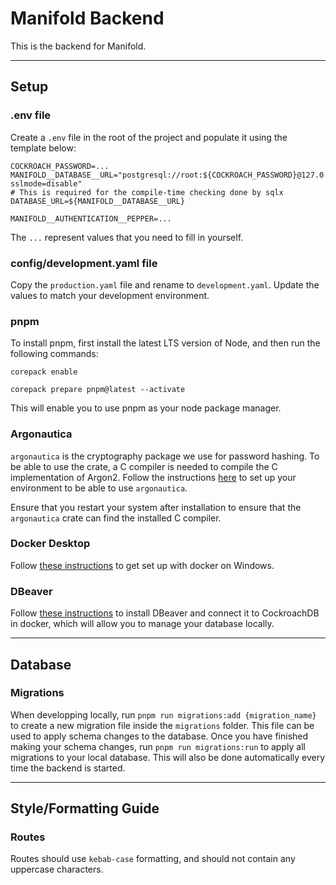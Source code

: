 # Manifold Backend

This is the backend for Manifold.

---

## Setup

### .env file

Create a `.env` file in the root of the project and populate it using the template below:

```
COCKROACH_PASSWORD=...
MANIFOLD__DATABASE__URL="postgresql://root:${COCKROACH_PASSWORD}@127.0.0.1:26257/core?sslmode=disable"
# This is required for the compile-time checking done by sqlx
DATABASE_URL=${MANIFOLD__DATABASE__URL}

MANIFOLD__AUTHENTICATION__PEPPER=...
```

The `...` represent values that you need to fill in yourself.

### config/development.yaml file

Copy the `production.yaml` file and rename to `development.yaml`. Update the values to match your development environment.

### pnpm

To install pnpm, first install the latest LTS version of Node, and then run the following commands:

`corepack enable`

`corepack prepare pnpm@latest --activate`

This will enable you to use pnpm as your node package manager.

### Argonautica

`argonautica` is the cryptography package we use for password hashing. To be able to use the crate, a C compiler is needed
to compile the C implementation of Argon2. Follow the instructions
[here](https://docs.rs/argonautica/latest/argonautica/#installation) to set up your environment to be able to use
`argonautica`.

Ensure that you restart your system after installation to ensure that the `argonautica` crate can find the installed C
compiler.

### Docker Desktop

Follow [these instructions](https://docs.docker.com/desktop/install/windows-install/) to get set up with docker on Windows.

### DBeaver

Follow [these instructions](https://www.cockroachlabs.com/docs/v23.1/dbeaver) to install DBeaver and connect it to CockroachDB in docker, which will allow you to manage your database locally.

---

## Database

### Migrations

When developping locally, run `pnpm run migrations:add {migration_name}` to create a new migration file inside the
`migrations` folder. This file can be used to apply schema changes to the database. Once you have finished making your
schema changes, run `pnpm run migrations:run` to apply all migrations to your local database. This will also be done
automatically every time the backend is started.

---

## Style/Formatting Guide

### Routes

Routes should use `kebab-case` formatting, and should not contain any uppercase characters.

